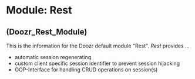 # Module: Rest
## (Doozr\_Rest\_Module)
This is the information for the Doozr default module "Rest". *Rest* provides ...

- automatic session regenerating 
- custom client specific session identifier to prevent session hijacking
- OOP-Interface for handling CRUD operations on session(s)
